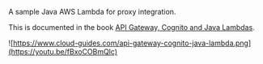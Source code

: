 A sample Java AWS Lambda for proxy integration.

This is documented in the book [API Gateway, Cognito and Java Lambdas](https://www.amazon.com/Cloud-Guide-Gateway-Cognito-configuring-ebook/dp/B0837RYDQ7).

![https://www.cloud-guides.com/api-gateway-cognito-java-lambda.png](https://youtu.be/fBxoCOBmQlc)
